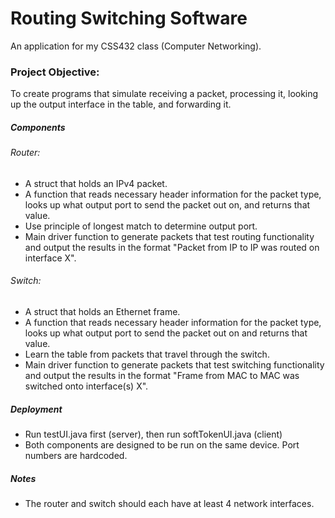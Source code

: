 # Routing Switching Software
An application for my CSS432 class (Computer Networking).

### Project Objective:
To create programs that simulate receiving a packet, processing it, looking up the output interface in the table, and forwarding it.

##### Components
###### Router:
* A struct that holds an IPv4 packet.
* A function that reads necessary header information for the packet type, looks up what output port to send the packet out on, and returns that value.
* Use principle of longest match to determine output port.
* Main driver function to generate packets that test routing functionality and output the results in the format "Packet from IP to IP was routed on interface X".

###### Switch:
* A struct that holds an Ethernet frame.
* A function that reads necessary header information for the packet type, looks up what output port to send the packet out on and returns that value.
* Learn the table from packets that travel through the switch.
* Main driver function to generate packets that test switching functionality and output the results in the format "Frame from MAC to MAC was switched onto interface(s) X".

##### Deployment
* Run testUI.java first (server), then run softTokenUI.java (client)
* Both components are designed to be run on the same device. Port numbers are hardcoded.

##### Notes
* The router and switch should each have at least 4 network interfaces.
